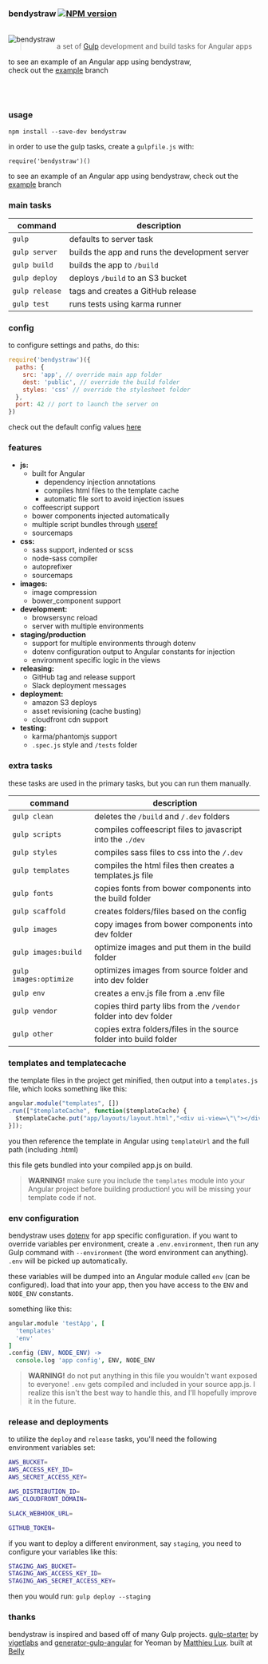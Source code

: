 ### bendystraw [![NPM version](https://img.shields.io/npm/v/bendystraw.svg?style=flat-square)](https://www.npmjs.com/package/bendystraw)
<br>

<img src="http://i.imgur.com/Pdmetdq.png" alt="bendystraw" align="left" />

> a set of [Gulp](https://github.com/gulpjs/gulp/) development and build tasks for Angular apps

to see an example of an Angular app using bendystraw, <br> check out the [example](https://github.com/brousalis/bendystraw/tree/example) branch


<br><br>

### usage

    npm install --save-dev bendystraw

in order to use the gulp tasks, create a `gulpfile.js` with:

```
require('bendystraw')()
```

to see an example of an Angular app using bendystraw, check out the [example](https://github.com/brousalis/bendystraw/tree/example) branch

### main tasks

command | description
------- | ------------
`gulp` | defaults to server task
`gulp server` | builds the app and runs the development server
`gulp build` | builds the app to `/build`
`gulp deploy` | deploys `/build` to an S3 bucket
`gulp release` | tags and creates a GitHub release
`gulp test` | runs tests using karma runner

### config

to configure settings and paths, do this:
```javascript
require('bendystraw')({
  paths: {
    src: 'app', // override main app folder
    dest: 'public', // override the build folder
    styles: 'css' // override the stylesheet folder
  },
  port: 42 // port to launch the server on
})
```
check out the default config values [here](https://github.com/brousalis/bendystraw/blob/master/gulpfile.js/config.js)

### features
- **js:**
  - built for Angular
    - dependency injection annotations
    - compiles html files to the template cache
    - automatic file sort to avoid injection issues
  - coffeescript support
  - bower components injected automatically
  - multiple script bundles through [useref](https://github.com/jonkemp/useref)
  - sourcemaps
- **css:**
  - sass support, indented or scss
  - node-sass compiler
  - autoprefixer
  - sourcemaps
- **images:**
  - image compression
  - bower_component support
- **development:**
  - browsersync reload
  - server with multiple environments
- **staging/production**
  - support for multiple environments through dotenv
  - dotenv configuration output to Angular constants for injection
  - environment specific logic in the views
- **releasing:**
  - GitHub tag and release support
  - Slack deployment messages
- **deployment:**
  - amazon S3 deploys
  - asset revisioning (cache busting)
  - cloudfront cdn support
- **testing:**
  - karma/phantomjs support
  - `.spec.js` style and `/tests` folder

### extra tasks

these tasks are used in the primary tasks, but you can run them manually.

command | description
------- | ------------
`gulp clean` | deletes the `/build` and `/.dev` folders
`gulp scripts` | compiles coffeescript files to javascript into the `./dev`
`gulp styles` | compiles sass files to css into the `/.dev`
`gulp templates` | compiles the html files then creates a templates.js file
`gulp fonts` | copies fonts from bower components into the build folder
`gulp scaffold` | creates folders/files based on the config
`gulp images` | copy images from bower components into dev folder
`gulp images:build` | optimize images and put them in the build folder
`gulp images:optimize` | optimizes images from source folder and into dev folder
`gulp env` | creates a env.js file from a .env file
`gulp vendor` | copies third party libs from the `/vendor` folder into dev folder
`gulp other` | copies extra folders/files in the source folder into build folder

### templates and templatecache

the template files in the project get minified, then output into a `templates.js` file, which looks something like this:

```javascript
angular.module("templates", [])
.run(["$templateCache", function($templateCache) {
  $templateCache.put("app/layouts/layout.html","<div ui-view=\"\"></div>");
}]);
```

you then reference the template in Angular using `templateUrl` and the full path (including .html)

this file gets bundled into your compiled app.js on build.

> **WARNING!** make sure you include the `templates` module into your Angular project before building production! you will be missing your template code if not.

### env configuration

bendystraw uses [dotenv](https://github.com/motdotla/dotenv) for app specific configuration. if you want to override variables per environment, create a `.env.environment`, then run any Gulp command with `--environment` (the word environment can anything). `.env` will be picked up automatically.

these variables will be dumped into an Angular module called `env` (can be configured). load that into your app, then you have access to the `ENV` and `NODE_ENV` constants.

something like this:

```coffeescript
angular.module 'testApp', [
  'templates'
  'env'
]
.config (ENV, NODE_ENV) ->
  console.log 'app config', ENV, NODE_ENV
```

> **WARNING!** do not put anything in this file you wouldn't want exposed to everyone! `.env` gets compiled and included in your source app.js. I realize this isn't the best way to handle this, and I'll hopefully improve it in the future.

### release and deployments

to utilize the `deploy` and `release` tasks, you'll need the following environment variables set:

```bash
AWS_BUCKET=
AWS_ACCESS_KEY_ID=
AWS_SECRET_ACCESS_KEY=

AWS_DISTRIBUTION_ID=
AWS_CLOUDFRONT_DOMAIN=

SLACK_WEBHOOK_URL=

GITHUB_TOKEN=
```

if you want to deploy a different environment, say `staging`, you need to configure your variables like this:

```bash
STAGING_AWS_BUCKET=
STAGING_AWS_ACCESS_KEY_ID=
STAGING_AWS_SECRET_ACCESS_KEY=
```

then you would run: `gulp deploy --staging`

### thanks

bendystraw is inspired and based off of many Gulp projects. [gulp-starter](https://github.com/vigetlabs/gulp-starter/) by [vigetlabs](https://viget.com/extend) and [generator-gulp-angular](https://github.com/Swiip/generator-gulp-angular) for Yeoman by [Matthieu Lux](github.com/swiip). built at [Belly](http://github.com/bellycard)

